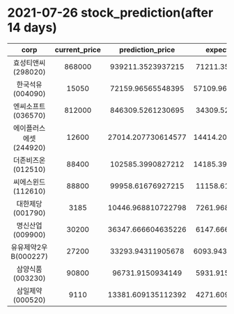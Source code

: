# 2021-07-26 stock_prediction(after 14 days)

|   corp   |   current_price   |   prediction_price   |   expected_profit   |
|:--------:|:-----------------:|:--------------------:|:-------------------:|
|효성티앤씨(298020)|868000|939211.3523937215|71211.35239372146|
|한국석유(004090)|15050|72159.96565548395|57109.965655483946|
|엔씨소프트(036570)|812000|846309.5261230695|34309.52612306946|
|에이플러스에셋(244920)|12600|27014.207730614577|14414.207730614577|
|더존비즈온(012510)|88400|102585.3990827212|14185.399082721196|
|씨에스윈드(112610)|88800|99958.61676927215|11158.61676927215|
|대한제당(001790)|3185|10446.968810722798|7261.968810722798|
|명신산업(009900)|30200|36347.666604635226|6147.666604635226|
|유유제약2우B(000227)|27200|33293.94311905678|6093.9431190567775|
|삼양식품(003230)|90800|96731.9150934149|5931.915093414893|
|삼일제약(000520)|9110|13381.609135112392|4271.609135112392|
